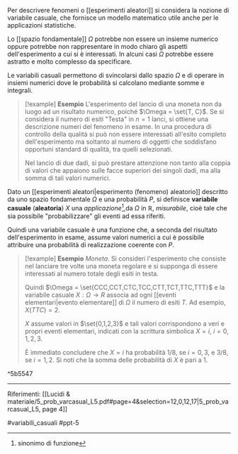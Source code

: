 Per descrivere fenomeni o [[esperimenti aleatori]] si considera la nozione di variabile casuale, che fornisce un modello matematico utile anche per le applicazioni statistiche.

Lo [[spazio fondamentale]] $\Omega$ potrebbe non essere un insieme numerico oppure potrebbe non rappresentare in modo chiaro gli aspetti dell'esperimento a cui si è interessati. In alcuni casi $\Omega$ potrebbe essere astratto e molto complesso da specificare.

Le variabili casuali permettono di svincolarsi dallo spazio $\Omega$ e di operare in insiemi numerici dove le probabilità si calcolano mediante somme e integrali.

>[!example] **Esempio**
>L'esperimento del lancio di una moneta non da luogo ad un risultato numerico, poiché $\Omega = \set{T, C}$. Se si considera il numero di esiti "Testa" in $n = 1$ lanci, si ottiene una descrizione numeri del fenomeno in esame.
>In una procedura di controllo della qualità si può non essere interessati all'esito completo dell'esperimento ma soltanto al numero di oggetti che soddisfano opportuni standard di qualità, tra quelli selezionati.
>
>Nel lancio di due dadi, si può prestare attenzione non tanto alla coppia di valori che appaiono sulle facce superiori dei singoli dadi, ma alla somma di tali valori numerici.
>

Dato un [[esperimenti aleatori|esperimento (fenomeno) aleatorio]] descritto da uno spazio fondamentale $\Omega$ e una probabilità $P$, si definisce **variabile casuale** (**aleatoria**) $X$ una *applicazione*[^alias],da $\Omega$ in $\mathbb{R}$, *misurabile*, cioè tale che sia possibile "probabilizzare" gli eventi ad essa riferiti.

Quindi una variabile casuale è una funzione che, a seconda del risultato dell'esperimento in esame, assume valori numerici a cui è possibile attribuire una probabilità di realizzazione coerente con $P$.

>[!example] **Esempio**
>*Moneta*. Si consideri l'esperimento che consiste nel lanciare tre volte una moneta regolare e si supponga di essere interessati al numero totale degli esiti in testa.
>
>Quindi $\Omega = \set{CCC,CCT,CTC,TCC,CTT,TCT,TTC,TTT}$ e la variabile casuale $X : \Omega \rightarrow R$ associa ad ogni [[eventi elementari|evento elementare]] di $\Omega$ il numero di esiti $T$. Ad esempio, $X(TTC)=2$.
>
>$X$ assume valori in $\set{0,1,2,3}$ e tali valori corrispondono a veri e propri eventi elementari, indicati con la scrittura simbolica $X = i,\ i = 0,1,2,3$.
>
>È immediato concludere che $X = i$ ha probabilità $1/8$, se $i = 0,3$, e $3/8$, se $i = 1, 2$. Si noti che la somma delle probabilità di $X$ è pari a 1.

^5b5547
***
Riferimenti:
[[Lucidi & materiale/5_prob_varcasual_L5.pdf#page=4&selection=12,0,12,17|5_prob_varcasual_L5, page 4]]

[^alias]: sinonimo di funzione

#variabili_casuali
#ppt-5
